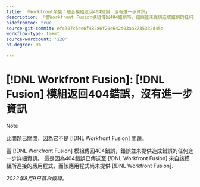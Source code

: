 ```yaml
---
title: 「Workfront聚變：融合模組返回404錯誤，沒有進一步資訊」
description: 「當Workfront Fusion模組傳回404錯誤時，錯誤並未提供造成錯誤的任何進一步詳細資訊。 這是因為404錯誤是從模組所連接的應用程式傳送至Workfront Fusion，而該應用程式未向Workfront Fusion提供其他詳細資訊。」
hidefromtoc: true
source-git-commit: efc307c5ee6f48286f29e642d03aa8735332d45a
workflow-type: tm+mt
source-wordcount: '128'
ht-degree: 0%

---
```



# [!DNL Workfront Fusion]: [!DNL Fusion] 模組返回404錯誤，沒有進一步資訊

>[!NOTE]
>
>此問題已關閉，因為它不是 [!DNL Workfront Fusion] 問題。

當 [!DNL Workfront Fusion] 模組傳回404錯誤，錯誤並未提供造成錯誤的任何進一步詳細資訊。 這是因為404錯誤已傳送至 [!DNL Workfront Fusion] 來自該模組所連接的應用程式，而該應用程式尚未提供 [!DNL Workfront Fusion].

_2022年8月9日首次報導。_

